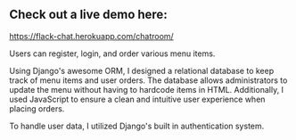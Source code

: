 ## Check out a live demo here:
https://flack-chat.herokuapp.com/chatroom/

Users can register, login, and order various menu items.

Using Django's awesome ORM, I designed a relational database to keep track of menu items and user orders. The database allows administrators to update the menu without having to hardcode items in HTML. Additionally, I used JavaScript to ensure a clean and intuitive user experience when placing orders.

To handle user data, I utilized Django's built in authentication system.
